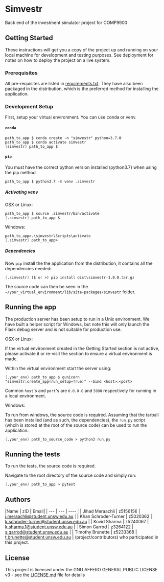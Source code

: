 # Simvestr

Back end of the investment simulator project for COMP9900

## Getting Started
[comment]: <> (TODO)
These instructions will get you a copy of the project up and running on your local machine for development and testing purposes. See deployment for notes on how to deploy the project on a live system.

### Prerequisites
[comment]: <> (TODO: expand on this as we go)
All pre-requisites are listed in [requirements.txt](requirements.txt). They have also been packaged in the distribution, which is the preferred method for installing the application.


### Development Setup
[comment]: <> (TODO: check that this procedure works on CSE/team pcs)
First, setup your virtual environment. You can use conda or venv.

#### ```conda```
```
path_to_app $ conda create -n "simvestr" python=3.7.0
path_to_app $ conda activate simvestr
(simvestr) path_to_app $ 
```

#### ```pip``` 
You must have the correct python version installed (python3.7) when using the pip method
```
path_to_app $ python3.7 -m venv .simvestr
```

##### Activating venv

OSX or Linux:

```
path_to_app $ source .simvestr/bin/activate
(.simvestr) path_to_app $ 
```

Windows:

```
path_to_app>.\simvestr\Scripts\activate
(.simvestr) path_to_app>
```

##### Dependencies

Now  ```pip```  install the the application from the distribution, it contains all the dependencies needed:

```
(.simvestr) ($ or >) pip install dist\simvestr-1.0.0.tar.gz
```


The source code can then be seen in the ```~/your_virtual_environment/lib/site-packages/simvestr``` folder.

## Running the app

The production server has been setup to run in a Unix environment. We have built a helper script for Windows, but note this will only launch the Flask debug server and is not suitable for production use.

OSX or Linux:

If the virtual environment created in the Getting Started section is not active, please activate it or re-visit the section to ensure a virtual environment is made.

Within the virtual environment start the server using:

```
(.your_env) path_to_app $ gunicorn "simvestr:create_app(run_setup=True)" --bind <host>:<port>
```

Common ```host```'s and ```port```'s are ```0.0.0.0``` and ```5000``` respectively for running in a local environment.


Windows:

To run from windows, the source code is required. Assuming that the tarball has been installed (and as such, the dependencies), the ```run.py``` script (whcih is stored at the root of the source code) can be used to run the application. 

```
(.your_env) path_to_source_code > python3 run.py
```

## Running the tests
[comment]: <> (TODO)
To run the tests, the source code is required.

Navigate to the root directory of the source code and simply run:
```
(.your_env) path_to_app > pytest
```

## Authors
[comment]: <> (TODO)
|Name | zID | Email|
| --- | --- | ---- |
| Jihad Meraachli | z5156156 | j.meraachli@student.unsw.edu.au | 
| Khan Schroder-Turner | z5020362 | k.schroder-turner@student.unsw.edu.au | 
| Kovid Sharma | z5240067 | k.sharma.1@student.unsw.edu.au | 
| Simon Garrod | z3264122 | s.garrod@student.unsw.edu.au | 
| Timothy Brunette | z5233368 | t.brunette@student.unsw.edu.au | /project/contributors) who participated in this project.

## License
[comment]: <> (TODO)
This project is licensed under the GNU AFFERO GENERAL PUBLIC LICENSE v3 - see the [LICENSE.md](LICENSE.md) file for details